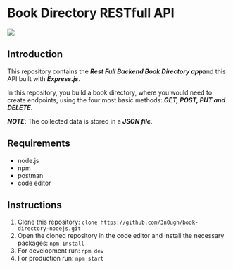 Book Directory RESTfull API
===========================

  <img src="https://user-images.githubusercontent.com/69458980/128169264-5dd902c7-cc9a-4a17-a36d-6492800ca301.jpg">
  
## Introduction


This repository contains the ***Rest Full Backend Book Directory app***and this API built with ***Express.js***. 

In this repository, you build a book directory, where you would need to create endpoints, using the 
four most basic methods: ***GET, POST, PUT and DELETE***.

***NOTE***: The collected data is stored in a ***JSON file***.

## Requirements

- node.js
- npm
- postman
- code editor

## Instructions

1. Clone this repository:
	`clone https://github.com/3n0ugh/book-directory-nodejs.git`
2. Open the cloned repository in the code editor and install the necessary packages:
	`npm install`
3. For development run:
	`npm dev`
4. For production run:
	`npm start`



